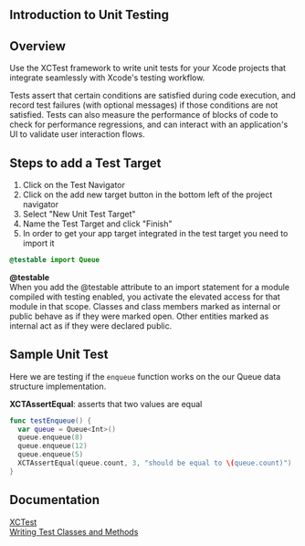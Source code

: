 ## Introduction to Unit Testing

## Overview

Use the XCTest framework to write unit tests for your Xcode projects that integrate seamlessly with Xcode's testing workflow.

Tests assert that certain conditions are satisfied during code execution, and record test failures (with optional messages) if those conditions are not satisfied. Tests can also measure the performance of blocks of code to check for performance regressions, and can interact with an application's UI to validate user interaction flows.

## Steps to add a Test Target

1. Click on the Test Navigator 
1. Click on the add new target button in the bottom left of the project navigator
1. Select "New Unit Test Target" 
1. Name the Test Target and click "Finish" 
1. In order to get your app target integrated in the test target you need to import it

```swift 
@testable import Queue
```

**@testable**  
When you add the @testable attribute to an import statement for a module compiled with testing enabled, you activate the elevated access for that module in that scope. Classes and class members marked as internal or public behave as if they were marked open. Other entities marked as internal act as if they were declared public.

## Sample Unit Test 

Here we are testing if the ```enqueue``` function works on the our Queue data structure implementation. 

**XCTAssertEqual**: asserts that two values are equal

```swift 
func testEnqueue() {
  var queue = Queue<Int>()
  queue.enqueue(8)
  queue.enqueue(12)
  queue.enqueue(5)
  XCTAssertEqual(queue.count, 3, "should be equal to \(queue.count)")
}
```


## Documentation 

[XCTest](https://developer.apple.com/documentation/xctest)  
[Writing Test Classes and Methods](https://developer.apple.com/library/archive/documentation/DeveloperTools/Conceptual/testing_with_xcode/chapters/04-writing_tests.html)

